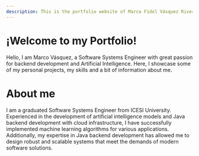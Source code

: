 ```yaml
---
description: This is the portfolio website of Marco Fidel Vásquez Rivera, here I show some of the projects I've worked on and also provideo profesional information about myself.
---
```

# ¡Welcome to my Portfolio!

Hello, I am Marco Vásquez, a Software Systems Engineer with great passion for backend development and Artificial Intelligence. Here, I showcase some of my personal projects, my skills and a bit of information about me. 

# About me

I am a graduated Software Systems Engineer from ICESI University. Experienced in the development of artificial intelligence models and Java backend development with cloud infrastructure, I have successfully implemented machine learning algorithms for various applications. Additionally, my expertise in Java backend development has allowed me to design robust and scalable systems that meet the demands of modern software solutions.
